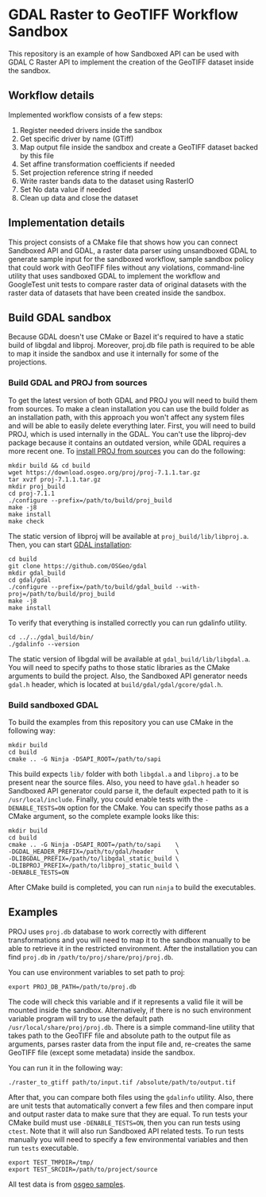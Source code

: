 # GDAL Raster to GeoTIFF Workflow Sandbox
This repository is an example of how Sandboxed API can be used with GDAL C Raster API to implement the creation of the GeoTIFF dataset inside the sandbox.

## Workflow details
Implemented workflow consists of a few steps:
1. Register needed drivers inside the sandbox
2. Get specific driver by name (GTiff)
3. Map output file inside the sandbox and create a GeoTIFF dataset backed by this file
4. Set affine transformation coefficients if needed
5. Set projection reference string if needed
6. Write raster bands data to the dataset using RasterIO
  1. Set No data value if needed
7. Clean up data and close the dataset

## Implementation details
This project consists of a CMake file that shows how you can connect Sandboxed API and GDAL, a raster data parser using unsandboxed GDAL to generate sample input for the sandboxed workflow, sample sandbox policy that could work with GeoTIFF files without any violations, command-line utility that uses sandboxed GDAL to implement the workflow and GoogleTest unit tests to compare raster data of original datasets with the raster data of datasets that have been created inside the sandbox.

## Build GDAL sandbox
Because GDAL doesn't use CMake or Bazel it's required to have a static build of libgdal and libproj. Moreover, proj.db file path is required to be able to map it inside the sandbox and use it internally for some of the projections.

### Build GDAL and PROJ from sources
To get the latest version of both GDAL and PROJ you will need to build them from sources. To make a clean installation you can use the build folder as an installation path, with this approach you won't affect any system files and will be able to easily delete everything later.
First, you will need to build PROJ, which is used internally in the GDAL. You can't use the libproj-dev package because it contains an outdated version, while GDAL requires a more recent one.
To [install PROJ from sources](https://proj.org/install.html#compilation-and-installation-from-source-code) you can do the following:
```
mkdir build && cd build
wget https://download.osgeo.org/proj/proj-7.1.1.tar.gz
tar xvzf proj-7.1.1.tar.gz
mkdir proj_build
cd proj-7.1.1
./configure --prefix=/path/to/build/proj_build
make -j8
make install
make check
```
The static version of libproj will be available at `proj_build/lib/libproj.a`.
Then, you can start [GDAL installation](https://trac.osgeo.org/gdal/wiki/BuildingOnUnix):
```
cd build
git clone https://github.com/OSGeo/gdal
mkdir gdal_build
cd gdal/gdal
./configure --prefix=/path/to/build/gdal_build --with-proj=/path/to/build/proj_build
make -j8
make install
```
To verify that everything is installed correctly you can run gdalinfo utility.
```
cd ../../gdal_build/bin/
./gdalinfo --version
```
The static version of libgdal will be available at `gdal_build/lib/libgdal.a`.
You will need to specify paths to those static libraries as the CMake arguments to build the project. Also, the Sandboxed API generator needs `gdal.h` header, which is located at `build/gdal/gdal/gcore/gdal.h`.

### Build sandboxed GDAL
To build the examples from this repository you can use CMake in the following way:
```
mkdir build
cd build
cmake .. -G Ninja -DSAPI_ROOT=/path/to/sapi
```
This build expects `lib/` folder with both `libgdal.a` and `libproj.a` to be present near the source files.
Also, you need to have `gdal.h` header so Sandboxed API generator could parse it, the default expected path to it is `/usr/local/include`.
Finally, you could enable tests with the `-DENABLE_TESTS=ON` option for the CMake.
You can specify those paths as a CMake argument, so the complete example looks like this:
```
mkdir build
cd build
cmake .. -G Ninja -DSAPI_ROOT=/path/to/sapi    \
-DGDAL_HEADER_PREFIX=/path/to/gdal/header      \
-DLIBGDAL_PREFIX=/path/to/libgdal_static_build \
-DLIBPROJ_PREFIX=/path/to/libproj_static_build \
-DENABLE_TESTS=ON
```
After CMake build is completed, you can run `ninja` to build the executables.

## Examples
PROJ uses `proj.db` database to work correctly with different transformations and you will need to map it to the sandbox manually to be able to retrieve it in the restricted environment. After the installation you can find `proj.db` in `/path/to/proj/share/proj/proj.db`. 

You can use environment variables to set path to proj:
```
export PROJ_DB_PATH=/path/to/proj.db
```
The code will check this variable and if it represents a valid file it will be mounted inside the sandbox.
Alternatively, if there is no such environment variable program will try to use the default path `/usr/local/share/proj/proj.db`.
There is a simple command-line utility that takes path to the GeoTIFF file and absolute path to the output file as arguments, parses raster data from the input file and, re-creates the same GeoTIFF file (except some metadata) inside the sandbox.

You can run it in the following way:
```
./raster_to_gtiff path/to/input.tif /absolute/path/to/output.tif
```
After that, you can compare both files using the `gdalinfo` utility.
Also, there are unit tests that automatically convert a few files and then compare input and output raster data to make sure that they are equal.
To run tests your CMake build must use `-DENABLE_TESTS=ON`, then you can run tests using `ctest`.
Note that it will also run Sandboxed API related tests. To run tests manually you will need to specify a few environmental variables and then run `tests` executable.
```
export TEST_TMPDIR=/tmp/
export TEST_SRCDIR=/path/to/project/source
```

All test data is from [osgeo samples](http://download.osgeo.org/geotiff/samples/).
